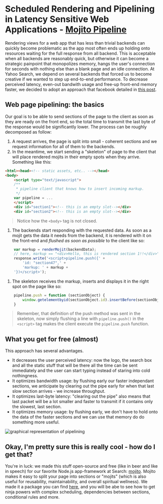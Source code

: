 # Scheduled Rendering and Pipelining in Latency Sensitive Web Applications - [Mojito Pipeline](https://github.com/yahoo/mojito-pipeline)

Rendering views for a web app that has less than trivial backends can quickly become problematic as the app most often ends up holding onto resources waiting for the full response from all backend. This is acceptable when all backends are reasonably quick, but otherwise it can become a strategic painpoint that monopolizes memory, hangs the user's connection for seconds with nothing else than a blank page and an idle connection.
At Yahoo Search, we depend on several backends that forced us to become creative if we wanted to step up end-to-end performance. To decrease perceived latency, even-out bandwith usage and free-up front-end memory faster, we decided to adopt an approach that facebook detailed in [this post](https://www.facebook.com/note.php?note_id=389414033919).

## Web page pipelining: the basics
Our goal is to be able to send sections of the page to the client as soon as they are ready on the front end, so the total time to transmit the last byte of the response would be significantly lower.
The process can be roughly decomposed as follow:

1. A request arrives, the page is split into small - coherent sections and we request information for all of them to the backends.
1. In the meantime, we start sending a "skeleton" of page to the client that will place rendered mojits in their empty spots when they arrive. Something like this:

```html
<html><head><!-- static assets, etc.. --></head>
<body>
    <script type="text/javascript">
    /**
     * pipeline client that knows how to insert incoming markup.
     */
    var pipeline = ...
    </script>
    <div id="section1"><!-- this is an empty slot--></div>
    <div id="section2"><!-- this is an empty slot--></div>
```

> Notice how the `<body>` tag is not closed.

1. The backends start responding with the requested data. As soon as a mojit gets the data it needs from the backend, it is rendered with it on the front-end and _flushed as soon as possible_ to the client like so:

```javascript
    var markup = renderMojit(backendData);
    // here, markup == "<div>Hello, this is rendered section 1!!</div>"
    response.write('<script>pipeline.push({' +
        'id: "section47",' + 
        'markup: ' + markup +
    '})</script>');
```

1. The skeleton receives the markup, inserts and displays it in the right spot on the page like so:

```javascript
    pipeline.push = function (sectionObject) {
        window.getelementbyid(sectionObject.id).insertBefore(sectionObject.markup);
    }
```

> Remember, that definition of the push method was sent in the skeleton, now simply flushing a line with `pipeline.push()` in the `<script>` tag makes the client execute the `pipeline.push` function.

## What you get for free (almost)
This approach has several advantages.
* It decreases the user perceived latency: now the logo, the search box and all the static stuff that will be there all the time can be sent immediately and the user can start typing instead of staring into cold nothingness.
* It optimizes bandwidth usage: by flushing early our faster independant sections, we anticipate by clearing out the pipe early for when that last slow section arrives - we increase throughput.
* It optimizes last-byte latency: "clearing out the pipe" also means that last packet will be a lot smaller and faster to transmit if it contains only the slowest, last section.
* It optimizes memory usage: by flushing early, we don't have to hold onto the data of the faster sections and we can use that memory do do something more useful.

![graphical representation of pipelining]()

## Okay, I'm pretty sure this is really cool - how do I get that?
You're in luck: we made this stuff open-source and free (like in beer and like in speech) for our favorite Node.js app-framework at Search: [mojito](http://developer.yahoo.com/cocktails/mojito/). Mojito makes it easy to split your page into sections or "mojits" (which is also useful for reusability, maintainability, and overall spiritual wellness). We made it a package you can find [here](https://github.com/yahoo/mojito-pipeline), and you will be abe to see how to get ninja powers with complex scheduling, dependencies between sections, conditional rules and more.

